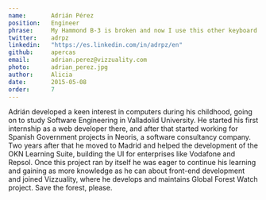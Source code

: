 ```yaml
---
name:       Adrián Pérez
position:   Engineer
phrase:     My Hammond B-3 is broken and now I use this other keyboard.
twitter:    adrpz
linkedin:   "https://es.linkedin.com/in/adrpz/en"
github:		apercas
email:      adrian.perez@vizzuality.com
photo:      adrian_perez.jpg
author:     Alicia
date:       2015-05-08
order: 		7
---
```


 Adrián developed a keen interest in computers during his childhood, going on to study Software Engineering in Valladolid University. He started his first internship as a web developer there, and after that started working for Spanish Government projects in Neoris, a software consultancy company. 
 Two years after that he moved to Madrid and helped the development of the OKN Learning Suite, building the UI for enterprises like Vodafone and Repsol. Once this project ran by itself he was eager to continue his learning and gaining as more knowledge as he can about front-end development and joined Vizzuality, where he develops and maintains Global Forest Watch project. Save the forest, please.
